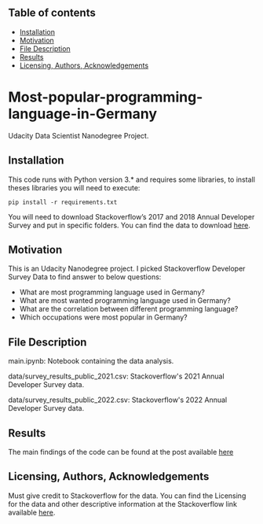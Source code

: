 ## Table of contents
* [Installation](#installation)
* [Motivation](#motivation)
* [File Description](#file-description)
* [Results](#results)
* [Licensing, Authors, Acknowledgements](#licensing,-authors,-acknowledgements)


# Most-popular-programming-language-in-Germany
Udacity Data Scientist Nanodegree Project.

## Installation
This code runs with Python version 3.* and requires some libraries, to install theses libraries you will need to execute:

`pip install -r requirements.txt`

You will need to download Stackoverflow’s 2017 and 2018 Annual Developer Survey and put in specific folders. You can find the data to download [here](https://insights.stackoverflow.com/survey).

## Motivation

This is an Udacity Nanodegree project. I picked Stackoverflow Developer Survey Data to find answer to below questions:
* What are most programming language used in Germany?
* What are most wanted programming language used in Germany?
* What are the correlation between different programming language?
* Which occupations were most popular in Germany?

## File Description
main.ipynb:
Notebook containing the data analysis.

data/survey_results_public_2021.csv:
Stackoverflow's 2021 Annual Developer Survey data.

data/survey_results_public_2022.csv:
Stackoverflow's 2022 Annual Developer Survey data.

## Results
The main findings of the code can be found at the post available [here](https://medium.com/@mo.okaily01/what-are-the-most-common-programming-languages-used-in-germany-381ce4dc53fdd)


## Licensing, Authors, Acknowledgements
Must give credit to Stackoverflow for the data. You can find the Licensing for the data and other descriptive information at the Stackoverflow link available [here](https://insights.stackoverflow.com/survey).
